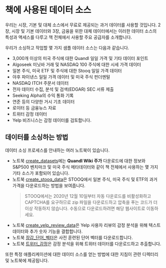 # 책에 사용된 데이터 소스

우리는 시장, 기본 및 대체 소스에서 무료로 제공되는 과거 데이터를 사용할 것입니다. 2장, 시장 및 기본 데이터와 3장, 금융을 위한 대체 데이터에서는 이러한 데이터 소스의 특성과 액세스를 다루고 책 전체에서 사용할 주요 공급자를 소개합니다.

우리가 소싱하고 작업할 몇 가지 샘플 데이터 소스는 다음과 같습니다.
- 3,000개 이상의 미국 주식에 대한 Quandl 일일 가격 및 기타 데이터 포인트
- Algoseek 미닛바 거래 및 NASDAQ 100 주식에 대한 시세 가격 데이터
- 일본 주식, 미국 ETF 및 주식에 대한 Stooq 일일 가격 데이터
- 야후 파이낸스 일일 가격 데이터 및 미국 주식 펀더멘털  
- NASDAQ ITCH 주문서 데이터
- 전자 데이터 수집, 분석 및 검색(EDGAR) SEC 서류 제출
- Seeking Alpha의 수익 통화 기록
- 연준 등의 다양한 거시 기초 데이터
- 로이터 등 금융뉴스 자료
- 트위터 감정 데이터
- Yelp 비즈니스는 감정 데이터를 검토합니다.

## 데이터를 소싱하는 방법

데이터 소싱 프로세스를 안내하는 여러 노트북이 있습니다.
- 노트북 [create_datasets](create_datasets.ipynb)에는 **Quandl Wiki 주가** 다운로드에 대한 정보와 S&P500 벤치마크 및 미국 주식 메타데이터와 같이 책 전체에서 사용하는 몇 가지 기타 소스가 포함되어 있습니다.
- 노트북 [create_stooq_data](create_stooq_data.ipynb)은 STOOQ에서 일본 주식, 미국 주식 및 ETF의 과거 가격을 다운로드하는 방법을 보여줍니다.
  > STOOQ에서는 2020년 12월 10일부터 자동 다운로드를 비활성화하고 CAPTCHA를 요구하므로 zip 파일을 다운로드하고 압축을 푸는 코드가 더 이상 작동하지 않습니다. 수동으로 다운로드하려면 해당 웹사이트로 이동하세요.
- 노트북 [create_yelp_review_data](create_yelp_review_data.ipynb)은 Yelp 사용자 리뷰의 감정 분석을 위해 텍스트 데이터와 추가 숫자 기능을 결합합니다. 
- 노트북 [장갑_단어_벡터](glove_word_vectors.ipynb)은 사전 훈련된 단어 벡터를 다운로드합니다.
- 노트북 [트위터_감정](twitter_sentiment.ipynb)은 감정 분석을 위해 트위터 데이터를 다운로드하고 추출합니다.

또한 특정 애플리케이션에 대한 데이터 소스를 얻는 방법에 대한 지침이 관련 디렉터리 및 노트북에 제공됩니다.

